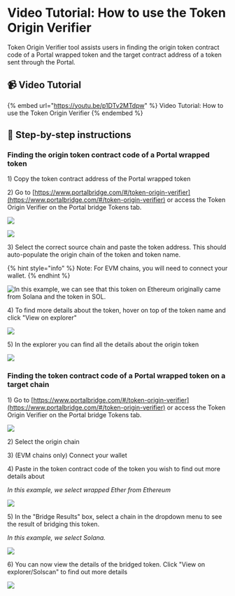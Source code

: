 # Video Tutorial: How to use the Token Origin Verifier

Token Origin Verifier tool assists users in finding the origin token contract code of a Portal wrapped token and the target contract address of a token sent through the Portal.

## 📹 Video Tutorial

{% embed url="https://youtu.be/p1DTv2MTdpw" %}
Video Tutorial: How to use the Token Origin Verifier
{% endembed %}

## 📖 Step-by-step instructions

### Finding the origin token contract code of a Portal wrapped token

1\) Copy the token contract address of the Portal wrapped token 

2\) Go to [https://www.portalbridge.com/#/token-origin-verifier](https://www.portalbridge.com/#/token-origin-verifier) or access the Token Origin Verifier on the Portal bridge Tokens tab.

![](<.gitbook/assets/Screen Shot 2022-06-09 at 10.44.32 pm.png>)

![](<.gitbook/assets/Screen Shot 2022-06-09 at 10.45.58 pm.png>)

3\) Select the correct source chain and paste the token address. This should auto-populate the origin chain of the token and token name. 

{% hint style="info" %}
Note: For EVM chains, you will need to connect your wallet.
{% endhint %}

![In this example, we can see that this token on Ethereum originally came from Solana and the token in SOL. ](<.gitbook/assets/Screen Shot 2022-06-09 at 10.53.21 pm.png>)



4\) To find more details about the token, hover on top of the token name and click "View on explorer"

![](<.gitbook/assets/Screen Shot 2022-06-09 at 10.55.37 pm.png>)

5\) In the explorer you can find all the details about the origin token

![](<.gitbook/assets/Screen Shot 2022-06-14 at 2.41.17 pm.png>)



### Finding the token contract code of a Portal wrapped token on a target chain

1\) Go to [https://www.portalbridge.com/#/token-origin-verifier](https://www.portalbridge.com/#/token-origin-verifier) or access the Token Origin Verifier on the Portal bridge Tokens tab.

![](<.gitbook/assets/Screen Shot 2022-06-14 at 2.49.56 pm.png>)

2\) Select the origin chain

3\) (EVM chains only) Connect your wallet

4\) Paste in the token contract code of the token you wish to find out more details about

_In this example, we select wrapped Ether from Ethereum_

![](<.gitbook/assets/Screen Shot 2022-06-14 at 2.54.48 pm.png>)

5\) In the "Bridge Results" box,  select a chain in the dropdown menu to see the result of bridging this token.

_In this example, we select Solana._

![](<.gitbook/assets/Screen Shot 2022-06-14 at 2.57.41 pm.png>)

6\) You can now view the details of the bridged token. Click "View on explorer/Solscan" to find out more details

![](<.gitbook/assets/Screen Shot 2022-06-14 at 3.00.20 pm.png>)
